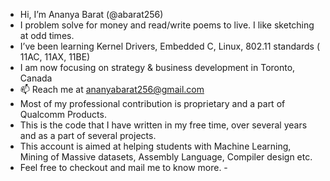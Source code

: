 - Hi, I’m Ananya Barat (@abarat256) 
- I problem solve for money and read/write poems to live. I like sketching at odd times.
- I’ve been learning Kernel Drivers, Embedded C, Linux, 802.11 standards ( 11AC, 11AX, 11BE)
- I am now focusing on strategy & business development in Toronto, Canada
- 📫 Reach me at ananyabarat256@gmail.com
- Most of my professional contribution is proprietary and a part of Qualcomm Products. 
- This is the code that I have written in my free time, over several years and as a part of several projects.
- This account is aimed at helping students with Machine Learning, Mining of Massive datasets, Assembly Language, Compiler design etc. 
- Feel free to checkout and mail me to know more. -
<!---
abarat256/abarat256 is a ✨ special ✨ repository because its `README.md` (this file) appears on your GitHub profile.
You can click the Preview link to take a look at your changes.
--->

